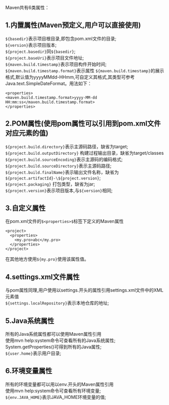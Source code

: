 Maven共有6类属性：  

## 1.内置属性(Maven预定义,用户可以直接使用)

`${basedir}`表示项目根目录,即包含pom.xml文件的目录;  
`${version}`表示项目版本;  
`${project.basedir}`同`${basedir}`;  
`${project.baseUri}`表示项目文件地址;  
`${maven.build.timestamp}`表示项目构件开始时间;  
`${maven.build.timestamp.format}`表示属性 `${maven.build.timestamp}`的展示格式,默认值为yyyyMMdd-HHmm,可自定义其格式,其类型可参考Java.text.SimpleDateFormat。用法如下：  

```
<properties>
<maven.build.timestamp.format>yyyy-MM-dd HH:mm:ss</maven.build.timestamp.format>
</properties>
```  

## 2.POM属性(使用pom属性可以引用到pom.xml文件对应元素的值)
`${project.build.directory}`表示主源码路径，缺省为target;  
`${project.build.outputDirectory}` 构建过程输出目录，缺省为target/classes  
`${project.build.sourceEncoding}`表示主源码的编码格式;  
`${project.build.sourceDirectory}`表示主源码路径;  
`${project.build.finalName}`表示输出文件名称，缺省为`${project.artifactId}-\${project.version}`;  
`${project.packaging}` 打包类型，缺省为jar;  
`${project.version}`表示项目版本,与`${version}`相同;  

## 3.自定义属性
在pom.xml文件的`$<properties>$`标签下定义的Maven属性  

```
<project>
  <properties>
    <my.pro>abc</my.pro>
  </properties>
</project>
```  

在其他地方使用`${my.pro}`使用该属性值。  

## 4.settings.xml文件属性
与pom属性同理,用户使用以settings.开头的属性引用settings.xml文件中的XML元素值  
`${settings.localRepository}`表示本地仓库的地址;  

## 5.Java系统属性
所有的Java系统属性都可以使用Maven属性引用  
使用mvn help:system命令可查看所有的Java系统属性;  
System.getProperties()可得到所有的Java属性;  
`${user.home}`表示用户目录;  

## 6.环境变量属性
所有的环境变量都可以用以env.开头的Maven属性引用  
使用mvn help:system命令可查看所有环境变量;  
`${env.JAVA_HOME}`表示JAVA_HOME环境变量的值;  